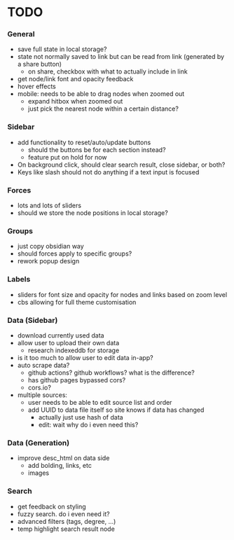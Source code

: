 # TODO

### General
- save full state in local storage?
- state not normally saved to link but can be read from link (generated by a share button)
  - on share, checkbox with what to actually include in link
- get node/link font and opacity feedback
- hover effects
- mobile: needs to be able to drag nodes when zoomed out
  - expand hitbox when zoomed out
  - just pick the nearest node within a certain distance?

### Sidebar
- add functionality to reset/auto/update buttons
  - should the buttons be for each section instead?
  - feature put on hold for now
- On background click, should clear search result, close sidebar, or both?
- Keys like slash should not do anything if a text input is focused

### Forces
- lots and lots of sliders
- should we store the node positions in local storage?

### Groups
- just copy obsidian way
- should forces apply to specific groups?
- rework popup design

### Labels
- sliders for font size and opacity for nodes and links based on zoom level
- cbs allowing for full theme customisation

### Data (Sidebar)
- download currently used data
- allow user to upload their own data
  - research indexeddb for storage
- is it too much to allow user to edit data in-app?
- auto scrape data?
  - github actions? github workflows? what is the difference?
  - has github pages bypassed cors?
  - cors.io?
- multiple sources:
  - user needs to be able to edit source list and order
  - add UUID to data file itself so site knows if data has changed
      - actually just use hash of data
      - edit: wait why do i even need this?

### Data (Generation)
- improve desc_html on data side
    - add bolding, links, etc
    - images

### Search
- get feedback on styling
- fuzzy search. do i even need it?
- advanced filters (tags, degree, ...)
- temp highlight search result node

